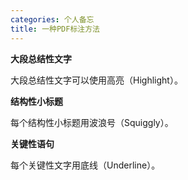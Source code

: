 ```yaml
---
categories: 个人备忘
title: 一种PDF标注方法
---
```


**大段总结性文字**

大段总结性文字可以使用高亮（Highlight）。

**结构性小标题**

每个结构性小标题用波浪号（Squiggly）。

**关键性语句**

每个关键性文字用底线（Underline）。







